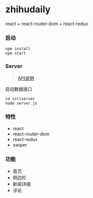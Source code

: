 # zhihudaily

react + react-router-dom + react-redux

### 启动
```
npm install
npm start
```

### Server
> [API说明](https://github.com/izzyleung/ZhihuDailyPurify/wiki/%E7%9F%A5%E4%B9%8E%E6%97%A5%E6%8A%A5-API-%E5%88%86%E6%9E%90)

启动数据接口
```
cd src\server
node server.js
```

### 特性
* react
* react-router-dom
* react-redux
* swiper

### 功能
* 首页
* 侧边栏
* 新闻详细
* 评论